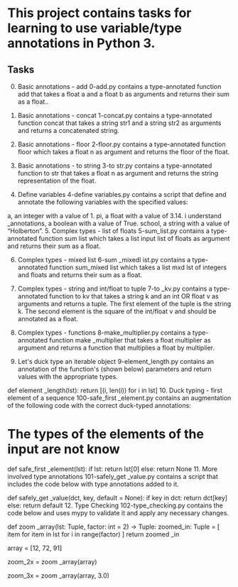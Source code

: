 # This project contains tasks for learning to use variable/type annotations in Python 3.

## Tasks

0. Basic annotations - add
0-add.py contains a type-annotated function add that takes a float a and a float b as arguments and returns their sum as a float..

 1. Basic annotations - concat
1-concat.py contains a type-annotated function concat that takes a string str1 and a string str2 as arguments and returns a concatenated string.

 2. Basic annotations - floor
2-floor.py contains a type-annotated function floor which takes a float n as argument and returns the floor of the float.

 3. Basic annotations - to string
3-to str.py contains a type-annotated function to str that takes a float n as argument and returns the string representation of the float.

 4. Define variables
4-define variables.py contains a script that define and annotate the following variables with the specified values:

a, an integer with a value of 1.
pi, a float with a value of 3.14.
i understand _annotations, a boolean with a value of True.
school, a string with a value of “Holberton”.
 5. Complex types - list of floats
5-sum_list.py contains a type-annotated function sum list which takes a list input list of floats as argument and returns their sum as a float.

 6. Complex types - mixed list
6-sum _mixedl ist.py contains a type-annotated function sum_mixed list which takes a list mxd lst of integers and floats and returns their sum as a float.

 7. Complex types - string and int/float to tuple
7-to _kv.py contains a type-annotated function to kv that takes a string k and an int OR float v as arguments and returns a tuple. The first element of the tuple is the string k. The second element is the square of the int/float v and should be annotated as a float.

 8. Complex types - functions
8-make_multiplier.py contains a type-annotated function make _multiplier that takes a float multiplier as argument and returns a function that multiplies a float by multiplier.

 9. Let's duck type an iterable object
9-element_length.py contains an annotation of the function's (shown below) parameters and return values with the appropriate types.

def element _length(lst):
  return [(i, len(i)) for i in lst]
 10. Duck typing - first element of a sequence
100-safe_first _element.py contains an augmentation of the following code with the correct duck-typed annotations:

# The types of the elements of the input are not know
def safe_first _element(lst):
    if lst:
        return lst[0]
    else:
        return None
 11. More involved type annotations
101-safely_get _value.py contains a script that includes the code below with type annotations added to it.

def safely_get _value(dct, key, default = None):
  if key in dct:
      return dct[key]
  else:
      return default
 12. Type Checking
102-type_checking.py contains the code below and uses mypy to validate it and apply any necessary changes.

def zoom _array(lst: Tuple, factor: int = 2) -> Tuple:
  zoomed_in: Tuple = [
      item for item in lst
      for i in range(factor)
  ]
  return zoomed _in


array = [12, 72, 91]

zoom_2x = zoom _array(array)

zoom_3x = zoom _array(array, 3.0)

